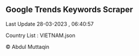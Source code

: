 

## Google Trends Keywords Scraper 
 
Last Update 28-03-2023 , 06:40:57

Country List :
VIETNAM.json



© Abdul Muttaqin 
